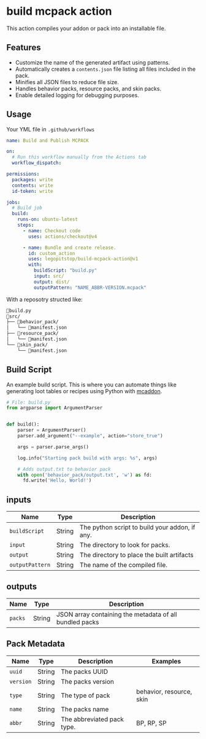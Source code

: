 # build mcpack action

This action compiles your addon or pack into an installable file.

## Features

- Customize the name of the generated artifact using patterns.
- Automatically creates a `contents.json` file listing all files included in the pack.
- Minifies all JSON files to reduce file size.
- Handles behavior packs, resource packs, and skin packs.
- Enable detailed logging for debugging purposes.

## Usage

Your YML file in `.github/workflows`

```yml
name: Build and Publish MCPACK

on:
  # Run this workflow manually from the Actions tab
  workflow_dispatch:

permissions:
  packages: write
  contents: write
  id-token: write

jobs:
  # Build job
  build:
    runs-on: ubuntu-latest
    steps:
      - name: Checkout code
        uses: actions/checkout@v4

      - name: Bundle and create release.
        id: custom_action
        uses: legopitstop/build-mcpack-action@v1
        with:
          buildScript: "build.py"
          input: src/
          output: dist/
          outputPattern: "NAME_ABBR-VERSION.mcpack"
```

With a reposotry structed like:

```txt
📃build.py
📁src/
├── 📁behavior_pack/
│   └── 📃manifest.json
├── 📁resource_pack/
│   └── 📃manifest.json
└── 📁skin_pack/
    └── 📃manifest.json
```

## Build Script

An example build script. This is where you can automate things like generating loot tables or recipes using Python with [mcaddon](https://pypi.org/project/mcaddon/).

```Python
# File: build.py
from argparse import ArgumentParser


def build():
    parser = ArgumentParser()
    parser.add_argument("--example", action="store_true")

    args = parser.parse_args()

    log.info("Starting pack build with args: %s", args)

    # Adds output.txt to behavior pack
    with open('behavior_pack/output.txt', 'w') as fd:
      fd.write('Hello, World!')
```

## inputs

| Name            | Type   | Description                                    |
| --------------- | ------ | ---------------------------------------------- |
| `buildScript`   | String | The python script to build your addon, if any. |
| `input`         | String | The directory to look for packs.               |
| `output`        | String | The directory to place the built artifacts     |
| `outputPattern` | String | The name of the compiled file.                 |

## outputs

| Name    | Type   | Description                                             |
| ------- | ------ | ------------------------------------------------------- |
| `packs` | String | JSON array containing the metadata of all bundled packs |

## Pack Metadata

| Name      | Type   | Description                | Examples                 |
| --------- | ------ | -------------------------- | ------------------------ |
| `uuid`    | String | The packs UUID             |                          |
| `version` | String | The packs version          |                          |
| `type`    | String | The type of pack           | behavior, resource, skin |
| `name`    | String | The packs name             |                          |
| `abbr`    | String | The abbreviated pack type. | BP, RP, SP               |

